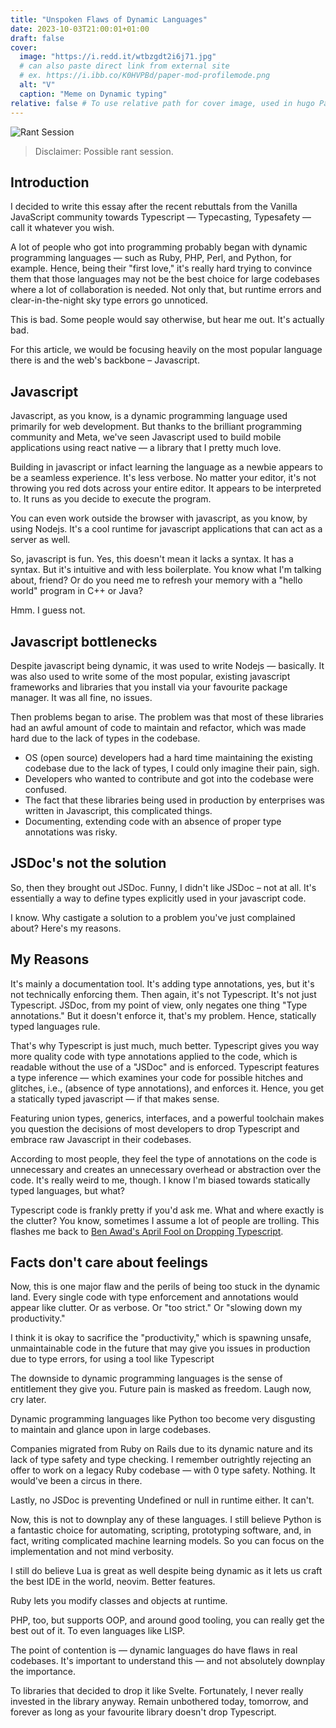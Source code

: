 ```yaml
---
title: "Unspoken Flaws of Dynamic Languages"
date: 2023-10-03T21:00:01+01:00
draft: false
cover:
  image: "https://i.redd.it/wtbzgdt2i6j71.jpg"
  # can also paste direct link from external site
  # ex. https://i.ibb.co/K0HVPBd/paper-mod-profilemode.png
  alt: "V"
  caption: "Meme on Dynamic typing"
relative: false # To use relative path for cover image, used in hugo Page-bundles
---
```


![Rant Session](https://i.redd.it/wtbzgdt2i6j71.jpg)

> Disclaimer: Possible rant session.

## Introduction

I decided to write this essay after the recent rebuttals from the Vanilla
JavaScript community towards Typescript — Typecasting, Typesafety — call it
whatever you wish.

A lot of people who got into programming probably began with dynamic programming
languages — such as Ruby, PHP, Perl, and Python, for example. Hence, being their
"first love," it's really hard trying to convince them that those languages may
not be the best choice for large codebases where a lot of collaboration is
needed. Not only that, but runtime errors and clear-in-the-night sky type errors
go unnoticed.

This is bad. Some people would say otherwise, but hear me out. It's actually
bad.

For this article, we would be focusing heavily on the most popular language
there is and the web's backbone – Javascript.

## Javascript

Javascript, as you know, is a dynamic programming language used primarily for
web development. But thanks to the brilliant programming community and Meta,
we've seen Javascript used to build mobile applications using react native — a
library that I pretty much love.

Building in javascript or infact learning the language as a newbie appears to be
a seamless experience. It's less verbose. No matter your editor, it's not
throwing you red dots across your entire editor. It appears to be interpreted
to. It runs as you decide to execute the program.

You can even work outside the browser with javascript, as you know, by using
Nodejs. It's a cool runtime for javascript applications that can act as a server
as well.

So, javascript is fun. Yes, this doesn't mean it lacks a syntax. It has a
syntax. But it's intuitive and with less boilerplate. You know what I'm talking
about, friend? Or do you need me to refresh your memory with a "hello world"
program in C++ or Java?

Hmm. I guess not.

## Javascript bottlenecks

Despite javascript being dynamic, it was used to write Nodejs — basically. It
was also used to write some of the most popular, existing javascript frameworks
and libraries that you install via your favourite package manager. It was all
fine, no issues.

Then problems began to arise. The problem was that most of these libraries had
an awful amount of code to maintain and refactor, which was made hard due to the
lack of types in the codebase.

- OS (open source) developers had a hard time maintaining the existing codebase
  due to the lack of types, I could only imagine their pain, sigh.
- Developers who wanted to contribute and got into the codebase were confused.
- The fact that these libraries being used in production by enterprises was
  written in Javascript, this complicated things.
- Documenting, extending code with an absence of proper type annotations was
  risky.

## JSDoc's not the solution

So, then they brought out JSDoc. Funny, I didn't like JSDoc – not at all. It's
essentially a way to define types explicitly used in your javascript code.

I know. Why castigate a solution to a problem you've just complained about?
Here's my reasons.

## My Reasons

It's mainly a documentation tool. It's adding type annotations, yes, but it's
not technically enforcing them. Then again, it's not Typescript. It's not just
Typescript. JSDoc, from my point of view, only negates one thing "Type
annotations." But it doesn't enforce it, that's my problem. Hence, statically
typed languages rule.

That's why Typescript is just much, much better. Typescript gives you way more
quality code with type annotations applied to the code, which is readable
without the use of a "JSDoc" and is enforced. Typescript features a type
inference — which examines your code for possible hitches and glitches, i.e.,
(absence of type annotations), and enforces it. Hence, you get a statically
typed javascript — if that makes sense.

Featuring union types, generics, interfaces, and a powerful toolchain makes you
question the decisions of most developers to drop Typescript and embrace raw
Javascript in their codebases.

According to most people, they feel the type of annotations on the code is
unnecessary and creates an unnecessary overhead or abstraction over the code.
It's really weird to me, though. I know I'm biased towards statically typed
languages, but what?

Typescript code is frankly pretty if you'd ask me. What and where exactly is the
clutter? You know, sometimes I assume a lot of people are trolling. This flashes
me back to [Ben Awad's April Fool on Dropping Typescript]().

## Facts don't care about feelings

Now, this is one major flaw and the perils of being too stuck in the dynamic
land. Every single code with type enforcement and annotations would appear like
clutter. Or as verbose. Or "too strict." Or "slowing down my productivity."

I think it is okay to sacrifice the "productivity," which is spawning unsafe,
unmaintainable code in the future that may give you issues in production due to
type errors, for using a tool like Typescript

The downside to dynamic programming languages is the sense of entitlement they
give you. Future pain is masked as freedom. Laugh now, cry later.

Dynamic programming languages like Python too become very disgusting to maintain
and glance upon in large codebases.

Companies migrated from Ruby on Rails due to its dynamic nature and its lack of
type safety and type checking. I remember outrightly rejecting an offer to work
on a legacy Ruby codebase — with 0 type safety. Nothing. It would've been a
circus in there.

Lastly, no JSDoc is preventing Undefined or null in runtime either. It can't.

Now, this is not to downplay any of these languages. I still believe Python is a
fantastic choice for automating, scripting, prototyping software, and, in fact,
writing complicated machine learning models. So you can focus on the
implementation and not mind verbosity.

I still do believe Lua is great as well despite being dynamic as it lets us
craft the best IDE in the world, neovim. Better features.

Ruby lets you modify classes and objects at runtime.

PHP, too, but supports OOP, and around good tooling, you can really get the best
out of it. To even languages like LISP.

The point of contention is — dynamic languages do have flaws in real codebases.
It's important to understand this — and not absolutely downplay the importance.

To libraries that decided to drop it like Svelte. Fortunately, I never really
invested in the library anyway. Remain unbothered today, tomorrow, and forever
as long as your favourite library doesn't drop Typescript.
